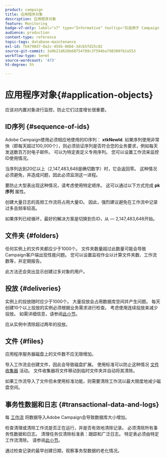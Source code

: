 ```yaml
---
product: campaign
title: 应用程序对象
description: 应用程序对象
feature: Monitoring
badge-v7-only: label="v7" type="Informative" tooltip="仅适用于 Campaign Classic v7"
audience: production
content-type: reference
topic-tags: database-maintenance
exl-id: fb4798d7-0a2c-455b-86b6-3dcb5fd25c82
source-git-commit: 3a9b21d626b60754789c3f594ba798309f62a553
workflow-type: tm+mt
source-wordcount: '473'
ht-degree: 5%

---
```


# 应用程序对象{#application-objects}



应该对内置对象进行监控，防止它们过度增长很重要。

## ID序列 {#sequence-of-ids}

Adobe Campaign使用必须相应地使用的ID序列： **xtkNewId**. 如果序列使用非常快（即每天超过100,000个），则必须验证序列是否符合您的业务要求，例如每天发送数百万封电子邮件。 可以为特定表定义专用序列。 您可以设置工作流来监控ID使用情况。

当序列达到20亿以上（2,147,483,648是确切数字）时，它会返回零。 这种情况必须避免，并造成问题，因此必须监测这一进程。

要防止大型表出现这种情况，请考虑使用特定顺序。 这可以通过以下方式完成 **pk序列** 属性。

创建大量日志的高频工作流将占用大量ID。 因此，强烈建议避免在工作流中记录过多且频率较高。

如果序列已经循环，最好的解决方案是切换到负ID，从 — 2,147,483,648开始。

## 文件夹 {#folders}

任何实例上的文件夹都应少于1000个。 文件夹数量超过此数量可能会导致Campaign客户端出现性能问题。 您可以设置监视作业以计算文件夹数、工作流数等，并定期报告。

此方法还会突出显示创建过多对象的用户。

## 投放 {#deliveries}

实例上的投放随时应少于1000个。 大量投放会占用数据库空间并产生问题。 每天创建10个以上投放的实例必须根据业务需求进行检查。 考虑使用连续投放来减少投放。 如需详细信息，请参阅[此小节](../../workflow/using/continuous-delivery.md)。

应从实例中清除超过两年的投放。

## 文件 {#files}

应用程序服务器磁盘上的文件数不应无限增加。

导入工作流会创建文件，因此会导致磁盘扩展。 使用标准可以防止这种情况 [文件收集器](../../workflow/using/file-collector.md) 活动。 文件收集器将文件移动到临时文件夹并自动将其清除。

如果工作流导入了文件但未使用标准功能，则需要清除工作流以最大限度地减少磁盘空间。

## 事务性数据和日志 {#transactional-data-and-logs}

每 [工作流](../../workflow/using/data-life-cycle.md#work-table) 将数据导入Adobe Campaign会导致数据库大小增加。

检查清理或清除工作流是否正在运行，并是否有效地清除记录。 必须清除所有事务性数据和日志。 清理任务仅清除标准表：跟踪和广泛日志。 特定表必须由特定工作流清除。 请参阅[此小节](../../workflow/using/monitoring-workflow-execution.md#purging-the-logs)。

通过检查记录的最早创建日期，观察事务型数据的老化情况。
